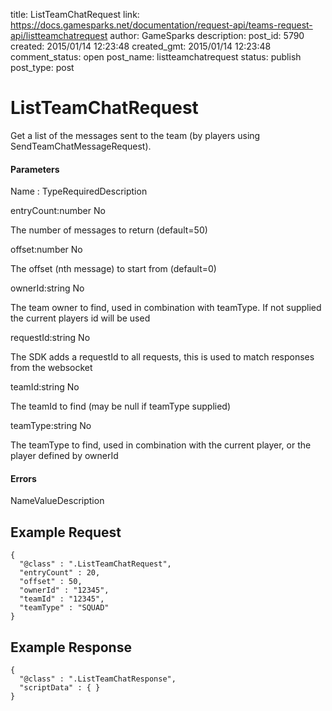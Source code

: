 title: ListTeamChatRequest
link: https://docs.gamesparks.net/documentation/request-api/teams-request-api/listteamchatrequest
author: GameSparks
description: 
post_id: 5790
created: 2015/01/14 12:23:48
created_gmt: 2015/01/14 12:23:48
comment_status: open
post_name: listteamchatrequest
status: publish
post_type: post

<!--Get a list of the messages sent to the team (by players using SendTeamChatMessageRequest). -->

# ListTeamChatRequest

Get a list of the messages sent to the team (by players using SendTeamChatMessageRequest).

#### Parameters

Name : TypeRequiredDescription

entryCount:number
No

The number of messages to return (default=50)

offset:number
No

The offset (nth message) to start from (default=0)

ownerId:string
No

The team owner to find, used in combination with teamType. If not supplied the current players id will be used

requestId:string
No

The SDK adds a requestId to all requests, this is used to match responses from the websocket

teamId:string
No

The teamId to find (may be null if teamType supplied)

teamType:string
No

The teamType to find, used in combination with the current player, or the player defined by ownerId

#### Errors

NameValueDescription   


## Example Request
    
    
    {
      "@class" : ".ListTeamChatRequest",
      "entryCount" : 20,
      "offset" : 50,
      "ownerId" : "12345",
      "teamId" : "12345",
      "teamType" : "SQUAD"
    }

## Example Response
    
    
    {
      "@class" : ".ListTeamChatResponse",
      "scriptData" : { }
    }